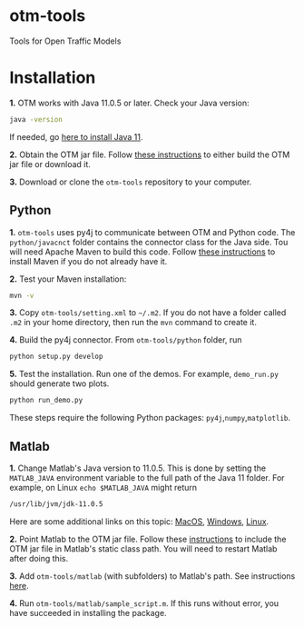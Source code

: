 # otm-tools
Tools for Open Traffic Models

# Installation #

**1.** OTM works with Java 11.0.5 or later. Check your Java version:
```BASH
java -version
```
If needed, go [here to install Java 11](https://www.oracle.com/technetwork/java/javase/downloads/jdk11-downloads-5066655.html).

**2.** Obtain the OTM jar file. Follow [these instructions](https://ggomes.github.io/otm-sim/installation.html) to either build the OTM jar file or download it.

**3.** Download or clone the `otm-tools` repository to your computer. 

## Python ##

**1.** `otm-tools` uses py4j to communicate between OTM and Python code. The `python/javacnct` folder contains the connector class for the Java side. Tou will need Apache Maven to build this code. Follow [these instructions](https://maven.apache.org/install.html) to install Maven if you do not already have it.

**2.** Test your Maven installation:
```BASH
mvn -v
```

**3.** Copy `otm-tools/setting.xml` to `~/.m2`. If you do not have a folder called `.m2` in your home directory, then run the `mvn` command to create it.

**4.** Build the py4j connector. From `otm-tools/python` folder, run 
```BASH
python setup.py develop
```

**5.** Test the installation. Run one of the demos. For example, `demo_run.py` should generate two plots.
```BASH
python run_demo.py
```

These steps require the following Python packages: `py4j`,`numpy`,`matplotlib`.

## Matlab ##

**1.** Change Matlab's Java version to 11.0.5. This is done by setting the `MATLAB_JAVA` environment variable to the full path of the Java 11 folder. For example, on Linux `echo $MATLAB_JAVA` might return
```BASH
/usr/lib/jvm/jdk-11.0.5
```
Here are some additional links on this topic: [MacOS](https://www.mathworks.com/matlabcentral/answers/103056-how-do-i-change-the-java-virtual-machine-jvm-that-matlab-is-using-on-macos), [Windows](https://www.mathworks.com/matlabcentral/answers/130359-how-do-i-change-the-java-virtual-machine-jvm-that-matlab-is-using-on-windows), [Linux](https://www.mathworks.com/matlabcentral/answers/130360-how-do-i-change-the-java-virtual-machine-jvm-that-matlab-is-using-for-linux).

**2.** Point Matlab to the OTM jar file. Follow these [instructions](https://www.mathworks.com/help/matlab/matlab_external/static-path.html) to include the OTM jar file in Matlab's static class path. You will need to restart Matlab after doing this. 

**3.** Add `otm-tools/matlab` (with subfolders) to Matlab's path. See instructions [here](https://www.mathworks.com/help/matlab/matlab_env/add-remove-or-reorder-folders-on-the-search-path.html). 

**4.** Run `otm-tools/matlab/sample_script.m`. If this runs without error, you have succeeded in installing the package.
